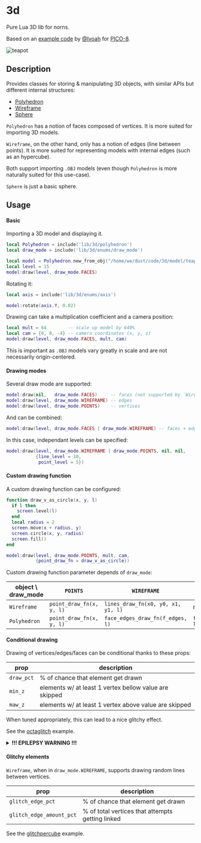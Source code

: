 # 3d

Pure Lua 3D lib for norns.

Based on an [example code](https://gist.github.com/Ivoah/477775d13e142b2c89ba) by [@Ivoah](https://github.com/Ivoah) for [PICO-8](https://www.lexaloffle.com/pico-8.php).

![teapot](https://www.eigenbahn.com/assets/gif/norns_3d_teapot.gif)


## Description

Provides classes for storing & manipulating 3D objects, with similar APIs but different internal structures:

 - [Polyhedron](./lib/3d/polyhedron.lua)
 - [Wireframe](./lib/3d/wireframe.lua)
 - [Sphere](./lib/3d/sphere.lua)

`Polyhedron` has a notion of faces composed of vertices. It is more suited for importing 3D models.

`Wireframe`, on the other hand, only has a notion of edges (line between points). It is more suited for representing models with internal edges (such as an hypercube).

Both support importing `.OBJ` models (even though `Polyhedron` is more naturally suited for this use-case).

`Sphere` is just a basic sphere.


## Usage

#### Basic

Importing a 3D model and displaying it.

```lua
local Polyhedron = include('lib/3d/polyhedron')
local draw_mode = include('lib/3d/enums/draw_mode')

local model = Polyhedron.new_from_obj("/home/we/dust/code/3d/model/teapot.obj")
local level = 15
model:draw(level, draw_mode.FACES)
```

Rotating it:

```lua
local axis = include('lib/3d/enums/axis')

model:rotate(axis.Y, 0.02)
```

Drawing can take a multiplication coefficient and a camera position:

```lua
local mult = 64        -- scale up model by 640%
local cam = {0, 0, -4} -- camera coordinates (x, y, z)
model:draw(level, draw_mode.FACES, mult, cam)
```

This is important as `.OBJ` models vary greatly in scale and are not necessarily origin-centered.


#### Drawing modes

Several draw mode are supported:

```lua
model:draw(nil,   draw_mode.FACES)     -- faces (not supported by `Wireframe`)
model:draw(level, draw_mode.WIREFRAME) -- edges
model:draw(level, draw_mode.POINTS)    -- vertices
```

And can be combined:

```lua
model:draw(level, draw_mode.FACES | draw_mode.WIREFRAME) -- faces + edges
```

In this case, independant levels can be specified:

```lua
model:draw(level, draw_mode.WIREFRAME | draw_mode.POINTS, nil, nil,
           {line_level = 10,
            point_level = 5})
```


#### Custom drawing function

A custom drawing function can be configured:

```lua
function draw_v_as_circle(x, y, l)
  if l then
    screen.level(l)
  end
  local radius = 2
  screen.move(x + radius, y)
  screen.circle(x, y, radius)
  screen.fill()
end

model:draw(level, draw_mode.POINTS, mult, cam,
           {point_draw_fn = draw_v_as_circle})
```

Custom drawing function parameter depends of `draw_mode`:

| object \ draw_mode | `POINTS`                 | `WIREFRAME`                        | `FACES`                    |
| ---                | ---                      | ---                                | ---                        |
| `Wireframe`        | `point_draw_fn(x, y, l)` | `lines_draw_fn(x0, y0, x1, y1, l)` | n/a                        |
| `Polyhedron`       | `point_draw_fn(x, y, l)` | `face_edges_draw_fn(f_edges, l)`   | `face_draw_fn(f_edges, l)` |


#### Conditional drawing

Drawing of vertices/edges/faces can be conditional thanks to these props:

| prop       | description                                            |
| ---        | ---                                                    |
| `draw_pct` | % of chance that element get drawn                     |
| `min_z`    | elements w/ at least 1 vertex bellow value are skipped |
| `maw_z`    | elements w/ at least 1 vertex above value are skipped |

When tuned appropriately, this can lead to a nice glitchy effect.

See the [octaglitch](./obj_octaglitch.lua) example.

<details><summary markdown="span"><b>!!! EPILEPSY WARNING !!!</b></summary>
<img src="https://www.eigenbahn.com/assets/gif/norns_3d_glitch.gif"/>
</details>


#### Glitchy elements

`Wireframe`, when in `draw_mode.WIREFRAME`, supports drawing random lines between vertices.

| prop                     | description                                      |
| ---                      | ---                                              |
| `glitch_edge_pct`        | % of chance that element get drawn               |
| `glitch_edge_amount_pct` | % of total vertices that attempts getting linked |

See the [glitchpercube](./obj_glitchpercube.lua) example.

